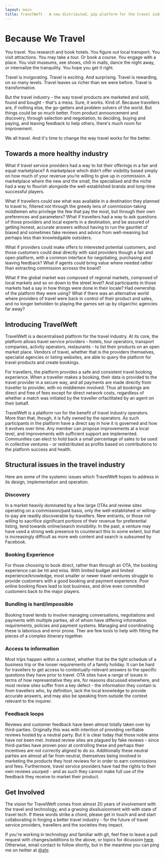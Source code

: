 ```yaml
---
layout: main
title: TravelWeft - A new distributed, p2p platform for the travel industry
---
```

# Because We Travel

You travel. You research and book hotels. You figure out local transport. You visit attractions. You may take a tour. Or book a course. You engage with a place. You visit museums, see shows, chill in malls, dance the night away, or internailze the tranquility. You hope you get it right.

Travel is invigorating. Travel is exciting. And surprising. Travel is rewarding, on so many levels. Travel leaves us richer than we were before. Travel is transformative.

But the travel industry - the way travel products are marketed and sold, found and bought - that's a mess. Sure, it works. Kind of. Because travellers are, if nothing else, the go-getters and problem solvers of the world. But things could be so much better. From product announcement and discovery, through selection and negotiation, to deciding, buying and paying, and leaving feedback to help others, there's much room for improvement. 

We all travel. And it's time to change the way travel works for the better.

## Towards a more healthy industry

What if travel service providers had a way to list their offerings in a fair and equal marketplace? A marketplace which didn’t offer visibility based simply on how much of your revenue you’re willing to give up in commission. A marketplace where the new and the small, the specialised and the niche had a way to flourish alongside the well-established brands and long-time successful players.

What if travellers could see what was available in a destination they planned to travel to, filtered not through the greedy lens of commission-taking middlemen who privilege the few that pay the most, but through their own preferences and parameters? What if travellers had a way to ask questions of those providers and local experts in a destination, and be assured of getting honest, accurate answers without having to run the gauntlet of biased and sometimes fake reviews and advice from well-meaning but perhaps less than knowledgable outsiders.

What if providers could make offers to interested potential customers, and those customers could deal directly with said providers though a fair and open platform, with a common interface for negotiating, purchasing and leaving feedback?  What if agents could bring value where needed rather than extracting commission acrosss the board?

What if the global market was composed of regional markets, composed of local markets and so on down to the street level? And participants in those markets had a say in how things were done in their locale? Had ownership of the platform they were using? What if there was an alternative world where providers of travel were back in control of their product and sales, and no longer beholden to playing the games set up by oligarchic agencies far away?

## Introducing TravelWeft

TravelWeft is a decentralised platform for the travel industry. At its core, the platform allows travel service providers - hotels, tour  operators, transport companies, activity operators, restaurants  - to list their products on an open market place. Vendors of travel, whether that is the providers themselves, specialist agencies or listing websites, are able to query the platform for travel products and create bookings.

For travellers, the platform provides a safe and consistent travel booking experience. When a traveller makes a booking, their data is provided to the travel provider in a secure way, and all payments are made directly from traveller to provider, with no middlemen involved. Thus all bookings are direct and free of fees except for direct network costs, regardless of whether a match was initiated by the traveller orfacilitated by an agent on their behalf.

TravelWeft is a platform run for the benefit of travel industry operators. More than that, though, it is fully owned by the operators. As such participants in the platform have a direct say in how it is governed and how it evolves over time. Any member can propose improvements at a local level, and improvements with sufficient support are implemented. Communities can elect to hold back a small percentage of sales to be used in collective ventures - or redistributed as profits based on contributions to the platform success and health.

## Structural issues in the travel industry

Here are some of the systemic issues which TravelWeft hopes to address in its design, implementation and operation.

### Discovery

In a market heavily dominated by a few large OTAs and review sites operating on a commission/paid basis, only the well-established or willing-to-pay are readily discoverable by travellers. New entrants, or those not willing to sacrifice significant portions of their revenue for preferential listing, tend towards online/search invisibility. In the past, a venture may have used a strong web presence to counteract this to some extent, but that is increasingly difficult as more web content and search is subsumed by Facebook.

### Booking Experience

For those choosing to book direct, rather than through an OTA, the booking experience can be hit and miss. With limited budget and limited experience/knowledge, most smaller or newer travel ventures struggle to provide customers with a good booking and payment experience. Poor online booking flows lead to lost business, and drive even committed customers back to the major players. 

### Bundling is hard/impossible

Booking travel tends to involve managing conversations, negotiations and payments with multiple parties, all of whom have differing information requirements, policies and payment systems. Managing and coordinating these is laborious and error prone. Ther are few tools to help with fitting the pieces of a complex itinerary together. 

### Access to information

Most trips happen within a context, whether that be the tight schedule of a business trip or the looser requirements of a family holiday. It can be hard for travellers to get access to contextually-relevant answers to the specific questions they have prior to travel.  OTA sites have a range of issues in terms of how representative they are, for reasons discussed elsewhere, and most review sites suffer from a key defect - the information they contain is from travellers who, by definition, lack the local knowledge to provide accurate answers, and may also be speaking from outside the context relevant to the inquirer.

### Feedback loops

Reviews and customer feedback have been almost totally taken over by third-parties. Originally this was with intention of providing verifiable reviews hosted by a neutral party. But it is clear today that those noble aims have not been met. Instead review sites are plagued by fake reviews - since third-parties have proven poor at controlling these and perhaps their incentives are not correctly aligned to do so.  Additionally these neutral parties are almost all far from neutral, themselves being involved in marketing the products they host reviews for in order to earn commissions and fees. Furthermore, travel service providers have had the rights to their own reviews usurped - and as such they cannot make full use of the feedback they receive to market their product.

## Get Involved

The vision for TravelWeft comes from almost 20 years of involvement with the travel and technology, and a grwoing dissilusionment with with state of travel tech. If these words strike a chord, please get in touch and and start collaborating in forging a better travel industry - for the future of travel service providers, travellers and the societies they impact.

If you're working in technology and familiar with git, feel free to leave a pull request with changes/additions to the above, or topics for dicussion [here](https://github.com/travelweft/travelweft.io). Otherwise, email contact to follow shortly, but in the meantime you can ping me on twitter at [@shr](https://twitter.com/shr).
